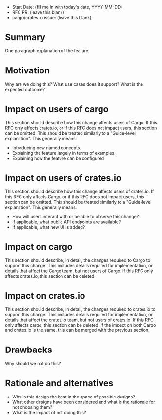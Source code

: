 - Start Date: (fill me in with today's date, YYYY-MM-DD)
- RFC PR: (leave this blank)
- cargo/crates.io issue: (leave this blank)

# Summary

One paragraph explanation of the feature.

# Motivation

Why are we doing this? What use cases does it support? What is the expected outcome?

# Impact on users of cargo

This section should describe how this change affects users of Cargo. If this RFC
only affects crates.io, or if this RFC does not impact users, this section can
be omitted. This should be treated similarly to a "Guide-level explanation".
This generally means:

- Introducing new named concepts.
- Explaining the feature largely in terms of examples.
- Explaining how the feature can be configured

# Impact on users of crates.io

This section should describe how this change affects users of crates.io. If this
RFC only affects Cargo, or if this RFC does not impact users, this section can
be omitted. This should be treated similarly to a "Guide-level explanation".
This generally means:

- How will users interact with or be able to observe this change?
- If applicable, what public API endpoints are available?
- If applicable, what new UI is added?

# Impact on cargo

This section should describe, in detail, the changes required to Cargo to
support this change. This includes details required for implementation, or
details that affect the Cargo team, but not users of Cargo. If this RFC only
affects crates.io, this section can be deleted.

# Impact on crates.io

This section should describe, in detail, the changes required to crates.io to
support this change. This includes details required for implementation, or
details that affect the crates.io team, but not users of crates.io. If this RFC only
affects cargo, this section can be deleted. If the impact on both Cargo and
crates.io is the same, this can be merged with the previous section.

# Drawbacks

Why should we not do this?

# Rationale and alternatives

- Why is this design the best in the space of possible designs?
- What other designs have been considered and what is the rationale for not choosing them?
- What is the impact of not doing this?
